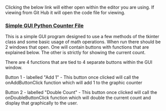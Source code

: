 Clicking the below link will either open within the editor you are using. 
If viewing from Git Hub it will open the code file for viewing.
### [Simple GUI Python Counter File](./simpleCounterGUI.py)


This is a simple GUI program designed to use a few methods of the tkinter class and some basic usage of math operations. 
When run there should be 2 windows that open. One will contain buttons with functions that are explained below. The other is strictly for showing the current count.

There are 4 functions that are tied to 4 separate buttons within the GUI window. 

Button 1 - labelled "Add 1" 
	- This button once clicked will call the onAddButtonClick function which will add 1 to the graphic counter

Button 2 - labelled "Double  Count"
	- This button once clicked will call the onDoubleButtonClick function which will double the current count and display that graphically to the user. 